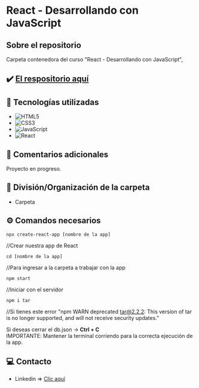 # React - Desarrollando con JavaScript

## Sobre el repositorio
Carpeta contenedora del curso "React - Desarrollando con JavaScript", 

## ✔️ [El respositorio aquí](https://github.com/K3yJey/javascript-CRUD_JSAsincrono.git)

## 🔧 Tecnologías utilizadas
* ![HTML5](https://img.shields.io/badge/html5-%23E34F26.svg?style=for-the-badge&logo=html5&logoColor=white)
* ![CSS3](https://img.shields.io/badge/css3-%231572B6.svg?style=for-the-badge&logo=css3&logoColor=white)
* ![JavaScript](https://img.shields.io/badge/javascript-%23323330.svg?style=for-the-badge&logo=javascript&logoColor=%23F7DF1E)
* ![React](https://img.shields.io/badge/React-100000?style=for-the-badge&logo=React&logoColor=00dafc&labelColor=222222&color=222222)

## 📌 Comentarios adicionales 
Proyecto en progreso.

## 📂 División/Organización de la carpeta
* Carpeta 

## ⚙️ Comandos necesarios
``` console 
npx create-react-app [nombre de la app]
``` 
//Crear nuestra app de React

``` console 
cd [nombre de la app] 
``` 
//Para ingresar a la carpeta a trabajar con la app

``` console
npm start 
```
//Iniciar con el servidor

``` console
npm i tar 
``` 
//Si tienes este error "npm WARN deprecated tar@2.2.2: This version of tar is no longer supported, and will not receive security updates."

Si deseas cerrar el db.json -> **Ctrl + C** <br/>
IMPORTANTE: Mantener la terminal corriendo para la correcta ejecución de la app.

## 💻 Contacto
* Linkedin => [Clic aquí](https://www.linkedin.com/in/k3yjey-dev/)